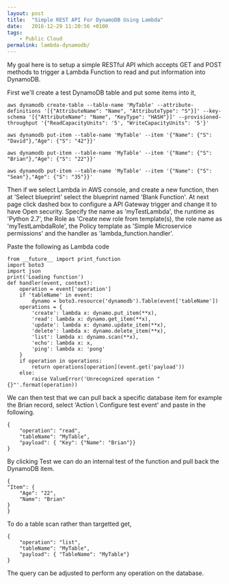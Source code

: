```yaml
---
layout: post
title:  "Simple REST API For DynamoDB Using Lambda"
date:   2016-12-29 11:20:56 +0100
tags:
    - Public Cloud
permalink: lambda-dynamodb/
---
```

My goal here is to setup a simple RESTful API which accepts GET and POST methods to trigger a Lambda Function to read and put information into DynamoDB.

First we'll create a test DynamoDB table and put some items into it,

    aws dynamodb create-table --table-name 'MyTable' --attribute-definitions '[{"AttributeName": "Name", "AttributeType": "S"}]' --key-schema '[{"AttributeName": "Name", "KeyType": "HASH"}]' --provisioned-throughput '{"ReadCapacityUnits": '5', "WriteCapacityUnits": '5'}'

    aws dynamodb put-item --table-name 'MyTable' --item '{"Name": {"S": "David"},"Age": {"S": "42"}}'

    aws dynamodb put-item --table-name 'MyTable' --item '{"Name": {"S": "Brian"},"Age": {"S": "22"}}'

    aws dynamodb put-item --table-name 'MyTable' --item '{"Name": {"S": "Sean"},"Age": {"S": "35"}}'

Then if we select Lambda in AWS console, and create a new function, then at 'Select blueprint' select the blueprint named 'Blank Function'. At next page click dashed box to configure a API Gateway trigger and change it to have Open security. Specify the name as 'myTestLambda', the runtime as 'Python 2.7', the Role as 'Create new role from template(s), the role name as 'myTestLambdaRole', the Policy template as 'Simple Microservice permissions' and the handler as 'lambda_function.handler'.

Paste the following as Lambda code

    from __future__ import print_function
    import boto3
    import json
    print('Loading function')
    def handler(event, context):
        operation = event['operation']
        if 'tableName' in event:
            dynamo = boto3.resource('dynamodb').Table(event['tableName'])
        operations = {
            'create': lambda x: dynamo.put_item(**x),
            'read': lambda x: dynamo.get_item(**x),
            'update': lambda x: dynamo.update_item(**x),
            'delete': lambda x: dynamo.delete_item(**x),
            'list': lambda x: dynamo.scan(**x),
            'echo': lambda x: x,
            'ping': lambda x: 'pong'
        }
        if operation in operations:
            return operations[operation](event.get('payload'))
        else:
            raise ValueError('Unrecognized operation "{}"'.format(operation))

We can then test that we can pull back a specific database item for example the Brian record, select 'Action \ Configure test event' and paste in the following.

    {
        "operation": "read",
        "tableName": "MyTable",
        "payload": { "Key": {"Name": "Brian"}}
    }

By clicking Test we can do an internal test of the function and pull back the DynamoDB item.

    {
    "Item": {
        "Age": "22",
        "Name": "Brian"
    }
    }

To do a table scan rather than targetted get,

    {
        "operation": "list",
        "tableName": "MyTable",
        "payload": { "TableName": "MyTable"}
    }

The query can be adjusted to perform any operation on the database.